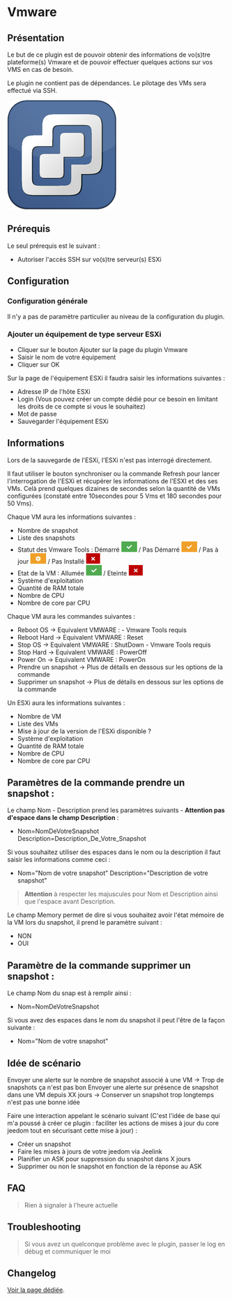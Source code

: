 # Vmware

## Présentation

Le but de ce plugin est de pouvoir obtenir des informations de vo(s)tre plateforme(s) Vmware et de pouvoir effectuer quelques actions sur vos VMS en cas de besoin.

Le plugin ne contient pas de dépendances.
Le pilotage des VMs sera effectué via SSH. 

![introduction01](../../images/vmware/vmware_icon.png)


## Prérequis 

Le seul prérequis est le suivant : 
* Autoriser l'accès SSH sur vo(s)tre serveur(s) ESXi


## Configuration

### Configuration générale

Il n'y a pas de paramètre particulier au niveau de la configuration du plugin.

### Ajouter un équipement de type serveur ESXi

* Cliquer sur le bouton Ajouter sur la page du plugin Vmware
* Saisir le nom de votre équipement
* Cliquer sur OK

Sur la page de l'équipement ESXi il faudra saisir les informations suivantes :

* Adresse IP de l'hôte ESXi
* Login  (Vous pouvez créer un compte dédié pour ce besoin en limitant les droits de ce compte si vous le souhaitez)
* Mot de passe
* Sauvegarder l'équipement ESXi


## Informations

Lors de la sauvegarde de l'ESXi, l'ESXi n'est pas interrogé directement.

Il faut utiliser le bouton synchroniser ou la commande Refresh pour lancer l'interrogation de l'ESXi et récupérer les informations de l'ESXI et des ses VMs. Celà prend quelques dizaines de secondes selon la quantité de VMs configurées (constaté entre 10secondes pour 5 Vms  et 180 secondes pour 50 Vms).

Chaque VM aura les informations suivantes :
* Nombre de snapshot
* Liste des snapshots
* Statut des Vmware Tools : Démarré ![introduction01](../../images/vmware/coche_verte.png) / Pas Démarré ![introduction01](../../images/vmware/coche_orange.png) / Pas à jour ![introduction01](../../images/vmware/roue_crantee_orange.png) / Pas Installé ![introduction01](../../images/vmware/croix_rouge.png)
* Etat de la VM : Allumée ![introduction01](../../images/vmware/coche_verte.png) / Eteinte ![introduction01](../../images/vmware/croix_rouge.png)
* Système d'exploitation
* Quantité de RAM totale
* Nombre de CPU
* Nombre de core par CPU


Chaque VM aura les commandes suivantes :
* Reboot OS -> Equivalent VMWARE : -  Vmware Tools requis
* Reboot Hard -> Equivalent VMWARE : Reset
* Stop OS -> Equivalent VMWARE : ShutDown - Vmware Tools requis
* Stop Hard -> Equivalent VMWARE : PowerOff
* Power On -> Equivalent VMWARE : PowerOn
* Prendre un snapshot -> Plus de détails en dessous sur les options de la commande
* Supprimer un snapshot -> Plus de détails en dessous sur les options de la commande

Un ESXi aura les informations suivantes : 
* Nombre de VM
* Liste des VMs
* Mise à jour de la version de l'ESXi disponible ? 
* Système d'exploitation
* Quantité de RAM totale
* Nombre de CPU
* Nombre de core par CPU


## Paramètres de la commande prendre un snapshot :

Le champ Nom - Description prend les paramètres suivants - **Attention pas d'espace dans le champ Description** :
* Nom=NomDeVotreSnapshot Description=Description_De_Votre_Snapshot


Si vous souhaitez utiliser des espaces dans le nom ou la description il faut saisir les informations comme ceci :
* Nom="Nom de votre snapshot" Description="Description de votre snapshot"

> **Attention** à respecter les majuscules pour Nom et Description ainsi que l'espace avant Description.


Le champ Memory permet de dire si vous souhaitez avoir l'état mémoire de la VM lors du snapshot, il prend le paramètre suivant :
* NON
* OUI

## Paramètre de la commande supprimer un snapshot :
Le champ Nom du snap est à remplir ainsi :
* Nom=NomDeVotreSnapshot

Si vous avez des espaces dans le nom du snapshot il peut l'être de la façon suivante : 
* Nom="Nom de votre snapshot"

## Idée de scénario
Envoyer une alerte sur le nombre de snapshot associé à une VM -> Trop de snapshots ça n'est pas bon
Envoyer une alerte sur présence de snapshot dans une VM depuis XX jours -> Conserver un snapshot trop longtemps n'est pas une bonne idée

Faire une interaction appelant le scénario suivant (C'est l'idée de base qui m'a poussé à créer ce plugin : faciliter les actions de mises à jour du core jeedom tout en sécurisant cette mise à jour) :
* Créer un snapshot
* Faire les mises à jours de votre jeedom via Jeelink
* Planifier un ASK pour suppression du snapshot dans X jours
* Supprimer ou non le snapshot en fonction de la réponse au ASK


## FAQ

> Rien à signaler à l'heure actuelle


## Troubleshooting

> Si vous avez un quelconque problème avec le plugin, passer le log en débug et communiquer le moi


## Changelog

[Voir la page dédiée](changelog.md).
